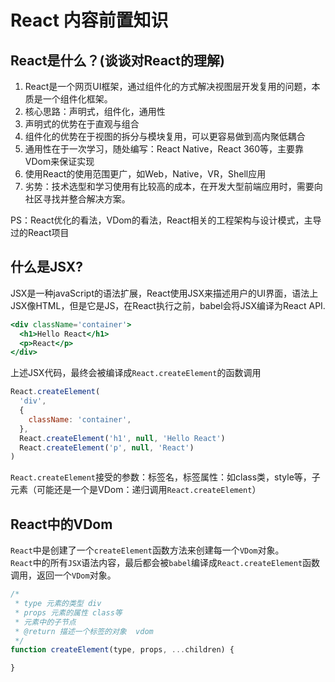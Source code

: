 # React 内容前置知识

## React是什么？(谈谈对React的理解)
1. React是一个网页UI框架，通过组件化的方式解决视图层开发复用的问题，本质是一个组件化框架。
2. 核心思路：声明式，组件化，通用性
3. 声明式的优势在于直观与组合
4. 组件化的优势在于视图的拆分与模块复用，可以更容易做到高内聚低耦合
5. 通用性在于一次学习，随处编写：React Native，React 360等，主要靠VDom来保证实现
6. 使用React的使用范围更广，如Web，Native，VR，Shell应用
7. 劣势：技术选型和学习使用有比较高的成本，在开发大型前端应用时，需要向社区寻找并整合解决方案。

PS：React优化的看法，VDom的看法，React相关的工程架构与设计模式，主导过的React项目

  <!-- - 2005年，jQuery诞生，浏览器兼容性是当时最大的问题，JQ封装了Ajax，链式操作等众多的基础函数，但是JQ并没有解决代码组织问题，甚至JQ不能称为是一个框架，本质上JQ是一个**工具函数合计**。无论从JQ的输入端与输出端来看，一切都是混沌的，jQuery将HTML、CSS、JS组合在了一起，从而组合成了一个Web网页，JQ并没有将这些有序的组合在一起。由于这个时期的网页并不需要很多酷炫的效果，页面结构也并不是很复杂，因此JQ仍是当时较为出色的一个库函数。      
  - 当网页性能越来越好，网页结构越来越复杂，**如何组织代码结构，如何有效提升复用率，成为了大家急迫解决的问题。**    
  - 2009年，诞生了Angular，Angular拥有MAC，数据双向绑定，路由，模板，Controller，表单校验等一系列底层封装，同样拥有Angular庞大复杂的概念，在使用Angular需要编写更多的代码。但是不可否认，Angular的双向绑定是当时最大的特色
  - 2010年，Backbone.js诞生。并没有Angular大量的概念，Backbone非常友好，使得前端工程化的成本变低，开发者的学习成本同样低
  - React的思维模式是完全不同的，概念也极为简单，可简洁为一个公式：`View = fn(props, state, context)`，输入恒定的内容，同样输出恒定的内容；React中**只有组件**，没有页面，没有控制器，也没有模型
  - React中只关心2件事：数据与组件，构建UI视图时，组合组件始终是最优的解决方案；React的用途是构建视图
  - React的核心思路：声明式，组件化，通用性
  - 组件化可以降低系统间功能的耦合性，提高功能内部的聚合性，对前端工程化，代码的复用有极大的好处，React的组件化没有采用模板，而是声明式的JSX
  - Raect将Dom抽象成VDom，开发者不会直接操作Dom，使得React不再局限于Web开发
  - 缺点：技术选型和学习使用有比较高的成本 -->


## 什么是JSX? 
JSX是一种javaScript的语法扩展，React使用JSX来描述用户的UI界面，语法上JSX像HTML，但是它是JS，在React执行之前，babel会将JSX编译为React API.
```jsx
<div className='container'>
  <h1>Hello React</h1>
  <p>React</p>
</div>
```
上述JSX代码，最终会被编译成`React.createElement`的函数调用
```js
React.createElement(
  'div',
  {
    className: 'container',
  },
  React.createElement('h1', null, 'Hello React')
  React.createElement('p', null, 'React')
)
```
`React.createElement`接受的参数：标签名，标签属性：如class类，style等，子元素（可能还是一个是VDom：递归调用`React.createElement`）

## React中的VDom
`React`中是创建了一个`createElement`函数方法来创建每一个`VDom`对象。      
`React`中的所有`JSX`语法内容，最后都会被`babel`编译成`React.createElement`函数调用，返回一个`VDom`对象。  

```js
/*
 * type 元素的类型 div
 * props 元素的属性 class等
 * 元素中的子节点
 * @return 描述一个标签的对象  vdom
 */
function createElement(type, props, ...children) {

}


```

<!-- 

1. 数组的concat方法, 将一个数组中的元素连接到另一个数组中，并返回一个全新的数组
如：[].concat(...array)
相当于copy了一个array数组


 -->
